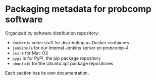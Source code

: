 Packaging metadata for probcomp software
========================================

Organized by software distribution repository:
- `docker` is some stuff for distributing as Docker containers
- `jenkins` is for our internal Jenkins server on probcomp-4
- `osx` is for Mac OS
- `pypi` is for PyPI, the pip package repository
- `ubuntu` is for the Ubuntu apt package repositories

Each section has its own documentation.
